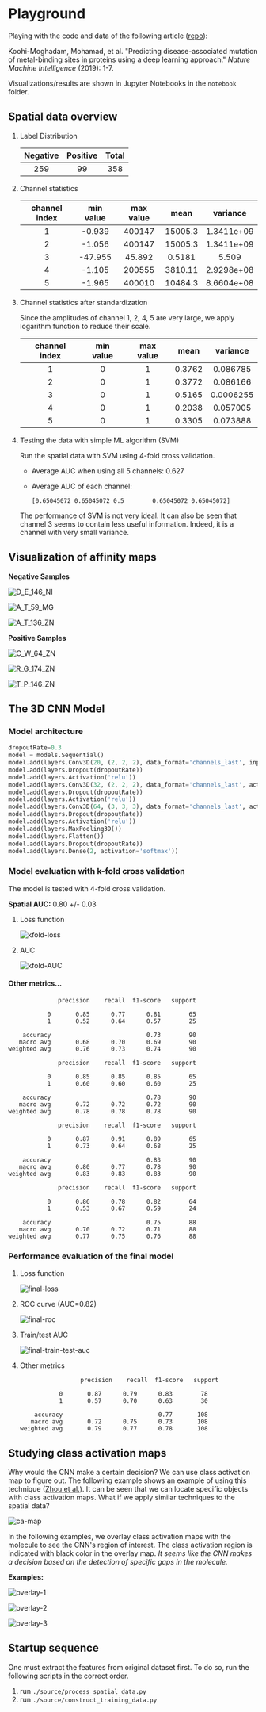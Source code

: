 # Playground

Playing with the code and data of the following article ([repo](https://bitbucket.org/mkoohim/multichannel-cnn/src/master/)):

Koohi-Moghadam, Mohamad, et al. "Predicting disease-associated mutation of metal-binding sites in proteins using a deep learning approach." *Nature Machine Intelligence* (2019): 1-7.


Visualizations/results are shown in Jupyter Notebooks in the `notebook` folder.


## Spatial data overview

1. Label Distribution

    |  Negative  |  Positive  |  Total  |
    |:----------:|:----------:|:-------:|
    |    259     |     99     |   358   |
    
2. Channel statistics

    |  channel index  |  min value  |  max value  |  mean   |  variance  |
    |:---------------:|:-----------:|:-----------:|:-------:|:----------:|
    |        1        |   -0.939    |   400147    | 15005.3 | 1.3411e+09 |
    |        2        |   -1.056    |   400147    | 15005.3 | 1.3411e+09 |
    |        3        |   -47.955   |   45.892    | 0.5181  |   5.509    |
    |        4        |   -1.105    |   200555    | 3810.11 | 2.9298e+08 |
    |        5        |   -1.965    |   400010    | 10484.3 | 8.6604e+08 |

3. Channel statistics after standardization

    Since the amplitudes of channel 1, 2, 4, 5 are very large, we apply logarithm 
    function to reduce their scale. 

    |  channel index  |  min value  |  max value  |  mean  |  variance  |
    |:---------------:|:-----------:|:-----------:|:------:|:----------:|
    |        1        |      0      |      1      | 0.3762 |  0.086785  |
    |        2        |      0      |      1      | 0.3772 |  0.086166  |
    |        3        |      0      |      1      | 0.5165 | 0.0006255  |
    |        4        |      0      |      1      | 0.2038 |  0.057005  |
    |        5        |      0      |      1      | 0.3305 |  0.073888  |

4. Testing the data with simple ML algorithm (SVM)
    
    Run the spatial data with SVM using 4-fold cross validation.
    
    - Average AUC when using all 5 channels: 0.627
    - Average AUC of each channel:
        
        ```
        [0.65045072 0.65045072 0.5        0.65045072 0.65045072]
        ```
    
    The performance of SVM is not very ideal. It can also be seen that channel
    3 seems to contain less useful information. Indeed, it is a channel with very
    small variance.

## Visualization of affinity maps

**Negative Samples**

![D_E_146_NI](./images/ag_1.jpg)

![A_T_59_MG](./images/ag_2.jpg)

![A_T_136_ZN](./images/ag_3.jpg)

**Positive Samples**

![C_W_64_ZN](./images/ag_4.jpg)

![R_G_174_ZN](./images/ag_5.jpg)

![T_P_146_ZN](./images/ag_6.jpg)


## The 3D CNN Model

### Model architecture

```python
dropoutRate=0.3
model = models.Sequential()
model.add(layers.Conv3D(20, (2, 2, 2), data_format='channels_last', input_shape=newXs.shape[1:], activity_regularizer=regularizers.l2(regRate)))
model.add(layers.Dropout(dropoutRate))
model.add(layers.Activation('relu'))
model.add(layers.Conv3D(32, (2, 2, 2), data_format='channels_last', activity_regularizer=regularizers.l2(regRate)))
model.add(layers.Dropout(dropoutRate))
model.add(layers.Activation('relu'))
model.add(layers.Conv3D(64, (3, 3, 3), data_format='channels_last', activity_regularizer=regularizers.l2(regRate)))
model.add(layers.Dropout(dropoutRate))
model.add(layers.Activation('relu'))
model.add(layers.MaxPooling3D())
model.add(layers.Flatten())
model.add(layers.Dropout(dropoutRate))
model.add(layers.Dense(2, activation='softmax'))
```

### Model evaluation with k-fold cross validation

The model is tested with 4-fold cross validation.

**Spatial AUC:** 0.80 +/- 0.03

1. Loss function
    
    ![kfold-loss](./images/kfold_loss.png)

2. AUC
    
    ![kfold-AUC](./images/kfold_auc.png)

#### Other metrics...

```
              precision    recall  f1-score   support

           0       0.85      0.77      0.81        65
           1       0.52      0.64      0.57        25

    accuracy                           0.73        90
   macro avg       0.68      0.70      0.69        90
weighted avg       0.76      0.73      0.74        90

              precision    recall  f1-score   support

           0       0.85      0.85      0.85        65
           1       0.60      0.60      0.60        25

    accuracy                           0.78        90
   macro avg       0.72      0.72      0.72        90
weighted avg       0.78      0.78      0.78        90

              precision    recall  f1-score   support

           0       0.87      0.91      0.89        65
           1       0.73      0.64      0.68        25

    accuracy                           0.83        90
   macro avg       0.80      0.77      0.78        90
weighted avg       0.83      0.83      0.83        90

              precision    recall  f1-score   support

           0       0.86      0.78      0.82        64
           1       0.53      0.67      0.59        24

    accuracy                           0.75        88
   macro avg       0.70      0.72      0.71        88
weighted avg       0.77      0.75      0.76        88
```


### Performance evaluation of the final model

1. Loss function

    ![final-loss](./images/final_loss.png)
    
2. ROC curve (AUC=0.82)

    ![final-roc](./images/final_roc.png)

3. Train/test AUC
    
    ![final-train-test-auc](./images/final_train_test_auc.png)

4. Other metrics

    ```
                     precision    recall  f1-score   support
    
               0       0.87      0.79      0.83        78
               1       0.57      0.70      0.63        30
    
        accuracy                           0.77       108
       macro avg       0.72      0.75      0.73       108
    weighted avg       0.79      0.77      0.78       108
   ```

## Studying class activation maps

Why would the CNN make a certain decision? We can use class activation map to figure out.
The following example shows an example of using this technique ([Zhou et al.](http://cnnlocalization.csail.mit.edu/)).
It can be seen that we can locate specific objects with class activation maps. What if we
apply similar techniques to the spatial data? 

![ca-map](./images/ca_map.jpg)

In the following examples, we overlay class activation maps with the molecule to see
the CNN's region of interest. The class activation region is indicated with black color
in the overlay map. *It seems like the CNN makes a decision based on the detection of specific gaps in the molecule.*

**Examples:**

![overlay-1](./images/overlay_1.png)

![overlay-2](./images/overlay_2.png)

![overlay-3](./images/overlay_3.png)


## Startup sequence

One must extract the features from original dataset first. To do so, run the following scripts
in the correct order. 

1. run `./source/process_spatial_data.py`
2. run `./source/construct_training_data.py`

